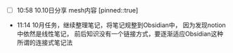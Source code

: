 
- [ ] 10:58 10.10日分享 mesh内容 [pinned::true]
- 11:14 
	10月任务，继续整理笔记，将笔记规整到Obsidian中， 因为发现notion中依然是线性笔记， 前后知识没有一个链接方式，要逐渐适应Obsidian这种所谓的连接式笔记法
	  